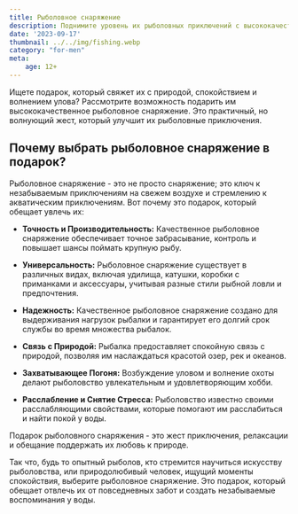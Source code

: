 ```yaml
---
title: Рыболовное снаряжение
description: Поднимите уровень их рыболовных приключений с высококачественным рыболовным снаряжением.
date: '2023-09-17'
thumbnail: ../../img/fishing.webp
category: "for-men"
meta:
    age: 12+
---
```


Ищете подарок, который свяжет их с природой, спокойствием и волнением улова? Рассмотрите возможность подарить им высококачественное рыболовное снаряжение. Это практичный, но волнующий жест, который улучшит их рыболовные приключения.

## Почему выбрать рыболовное снаряжение в подарок?

Рыболовное снаряжение - это не просто снаряжение; это ключ к незабываемым приключениям на свежем воздухе и стремлению к акватическим приключениям. Вот почему это подарок, который обещает увлечь их:

- **Точность и Производительность:** Качественное рыболовное снаряжение обеспечивает точное забрасывание, контроль и повышает шансы поймать крупную рыбу.

- **Универсальность:** Рыболовное снаряжение существует в различных видах, включая удилища, катушки, коробки с приманками и аксессуары, учитывая разные стили рыбной ловли и предпочтения.

- **Надежность:** Качественное рыболовное снаряжение создано для выдерживания нагрузок рыбалки и гарантирует его долгий срок службы во время множества рыбалок.

- **Связь с Природой:** Рыбалка предоставляет спокойную связь с природой, позволяя им наслаждаться красотой озер, рек и океанов.

- **Захватывающее Погоня:** Возбуждение уловом и волнение охоты делают рыболовство увлекательным и удовлетворяющим хобби.

- **Расслабление и Снятие Стресса:** Рыболовство известно своими расслабляющими свойствами, которые помогают им расслабиться и найти покой у воды.

Подарок рыболовного снаряжения - это жест приключения, релаксации и обещание поддержать их любовь к природе.

Так что, будь то опытный рыболов, кто стремится научиться искусству рыболовства, или природолюбивый человек, ищущий моменты спокойствия, выберите рыболовное снаряжение. Это подарок, который обещает отвлечь их от повседневных забот и создать незабываемые воспоминания у воды.
